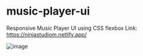 # music-player-ui
Responsive Music Player UI using CSS flexbox
Link: https://ninjastudiom.netlify.app/

![image](https://user-images.githubusercontent.com/36923392/182636501-2153d148-cc02-4df1-8d1f-f2034311924a.png)
